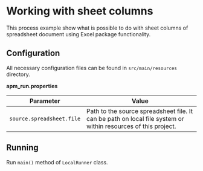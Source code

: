# Working with sheet columns

This process example show what is possible to do with sheet columns of spreadsheet document using Excel package 
functionality.  

## Configuration
All necessary configuration files can be found in <code>src/main/resources</code> directory.

**apm_run.properties**

| Parameter     | Value         |
| ------------- |---------------|
| `source.spreadsheet.file` | Path to the source spreadsheet file. It can be path on local file system or within resources of this project. |

## Running

Run `main()` method of `LocalRunner` class.